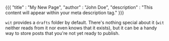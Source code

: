 {{{
"title"       : "My New Page",
"author"      : "John Doe",
"description" : "This content will appear within your meta description tag."
}}}

`wit` provides a `drafts` folder by default. There's nothing special about it
(`wit` neither reads from it nor even knows that it exists), but it can be a
handy way to store posts that you're not yet ready to publish.

